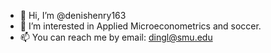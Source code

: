 - 👋 Hi, I’m @denishenry163
- 👀 I’m interested in Applied Microeconometrics and soccer.
- 📫 You can reach me by email: dingl@smu.edu

<!---
denishenry163/denishenry163 is a ✨ special ✨ repository because its `README.md` (this file) appears on your GitHub profile.
You can click the Preview link to take a look at your changes.
--->
